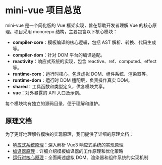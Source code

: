 # mini-vue 项目总览

mini-vue 是一个简化版的 Vue 框架实现，旨在帮助开发者理解 Vue 的核心原理。项目采用 monorepo 结构，主要包含以下核心模块：

- **compiler-core**：模板编译的核心逻辑，包括 AST 解析、转换、代码生成等。
- **compiler-dom**：针对 DOM 平台的编译适配。
- **reactivity**：响应式系统的实现，包含 reactive、ref、computed、effect 等。
- **runtime-core**：运行时核心，包含虚拟 DOM、组件系统、渲染器等。
- **runtime-dom**：运行时 DOM 适配层，负责操作真实 DOM。
- **shared**：工具函数和类型定义，供各模块共享。
- **vue**：对外暴露的 API 入口及示例。

每个模块均有独立的源码目录，便于理解和维护。

## 原理文档

为了更好地理解各模块的实现原理，我们提供了详细的原理文档：

- [响应式系统原理](./响应式系统原理.md)：深入解析 Vue3 响应式系统的实现原理
- [编译器原理](./编译器原理.md)：详细介绍模板编译器的工作原理和优化策略
- [运行时核心原理](./运行时核心原理.md)：全面阐述虚拟 DOM、渲染器和组件系统的实现机制 